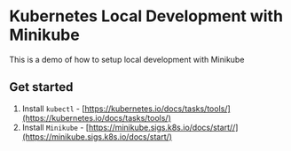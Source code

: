 # Kubernetes Local Development with Minikube

This is a demo of how to setup local development with Minikube

## Get started

1. Install `kubectl` - [https://kubernetes.io/docs/tasks/tools/](https://kubernetes.io/docs/tasks/tools/)
1. Install `Minikube` - [https://minikube.sigs.k8s.io/docs/start//](https://minikube.sigs.k8s.io/docs/start/)
